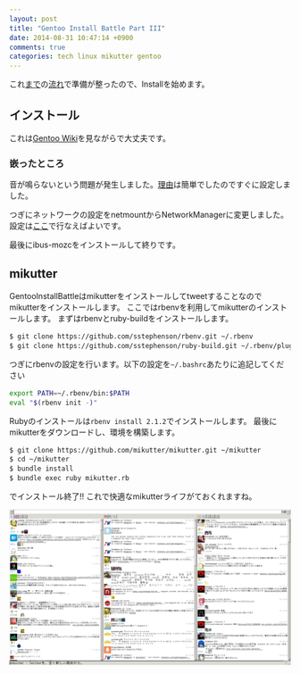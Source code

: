 ```yaml
---
layout: post
title: "Gentoo Install Battle Part III"
date: 2014-08-31 10:47:14 +0900
comments: true
categories: tech linux mikutter gentoo
---
```


これ[まで](/blog/2014/08/20/gentoo-install-battle-part-i/)の[流れ](/blog/2014/08/21/gentoo-install-battle-part-ii/)で準備が整ったので、Installを始めます。

## インストール

これは[Gentoo Wiki](http://wiki.gentoo.org/)を見ながらで大丈夫です。

### 嵌ったところ

音が鳴らないという問題が発生しました。[理由](http://pocke.hatenablog.com/entry/2014/02/02/100636)は簡単でしたのですぐに設定しました。

つぎにネットワークの設定をnetmountからNetworkManagerに変更しました。
設定は[ここ](http://wiki.gentoo.org/wiki/NetworkManager)で行なえばよいです。

最後にibus-mozcをインストールして終りです。

## mikutter

GentooInstallBattleはmikutterをインストールしてtweetすることなのでmikutterをインストールします。
ここではrbenvを利用してmikutterのインストールします。
まずはrbenvとruby-buildをインストールします。

```sh
$ git clone https://github.com/sstephenson/rbenv.git ~/.rbenv
$ git clone https://github.com/sstephenson/ruby-build.git ~/.rbenv/plugins/ruby-build
```

つぎにrbenvの設定を行います。以下の設定を`~/.bashrc`あたりに追記してください

```sh
export PATH=~/.rbenv/bin:$PATH
eval "$(rbenv init -)"
```

Rubyのインストールは`rbenv install 2.1.2`でインストールします。
最後にmikutterをダウンロードし、環境を構築します。

```sh
$ git clone https://github.com/mikutter/mikutter.git ~/mikutter
$ cd ~/mikutter
$ bundle install
$ bundle exec ruby mikutter.rb
```

でインストール終了!!
これで快適なmikutterライフがておくれますね。

![mikutter](/images/photo/mikutter.png)

